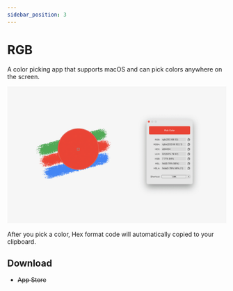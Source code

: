 ```yaml
---
sidebar_position: 3
---
```


# RGB

A color picking app that supports macOS and can pick colors anywhere on the screen.

![RGB-App-Store](img/rgb.png)

After you pick a color, Hex format code will automatically copied to your clipboard.


## Download

* ~~App Store~~

